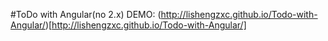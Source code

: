 #ToDo with Angular(no 2.x)
DEMO: (http://lishengzxc.github.io/Todo-with-Angular/)[http://lishengzxc.github.io/Todo-with-Angular/]